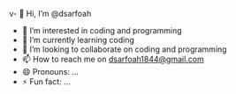 v- 👋 Hi, I’m @dsarfoah
- 👀 I’m interested in coding and programming 
- 🌱 I’m currently learning coding
- 💞️ I’m looking to collaborate on coding and programming 
- 📫 How to reach me on dsarfoah1844@gmail.com
- 😄 Pronouns: ...
- ⚡ Fun fact: ...

<!---
dsarfoah/dsarfoah is a ✨ special ✨ repository because its `README.md` (this file) appears on your GitHub profile.
You can click the Preview link to take a look at your changes.
--->
